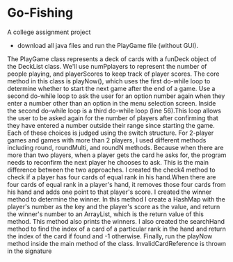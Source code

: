 # Go-Fishing
A college assignment project
* download all java files and run the PlayGame file (without GUI).
  
The PlayGame class represents a deck of cards with a funDeck object of the DeckList class. We'll use numPplayers to represent the number of people playing, and playerScores to keep track of player scores.
The core method in this class is playNow(), which uses the first do-while loop to determine whether to start the next game after the end of a game. Use a second do-while loop to ask the user for an option number again when they enter a number other than an option in the menu selection screen. Inside the second do-while loop is a third do-while loop (line 56).This loop allows the user to be asked again for the number of players after confirming that they have entered a number outside their range since starting the game. Each of these choices is judged using the switch structure.
For 2-player games and games with more than 2 players, I used different methods including round, roundMulti, and roundN methods. Because when there are more than two players, when a player gets the card he asks for, the program needs to reconfirm the next player he chooses to ask. This is the main difference between the two approaches.
I created the check4 method to check if a player has four cards of equal rank in his hand.When there are four cards of equal rank in a player's hand, it removes those four cards from his hand and adds one point to that player's score.
I created the winner method to determine the winner. In this method I create a HashMap with the player's number as the key and the player's score as the value, and return the winner's number to an ArrayList, which is the return value of this method. This method also prints the winners.
I also created the searchHand method to find the index of a card of a particular rank in the hand and return the index of the card if found and -1 otherwise.
Finally, run the playNow method inside the main method of the class. InvalidCardReference is thrown in the signature
